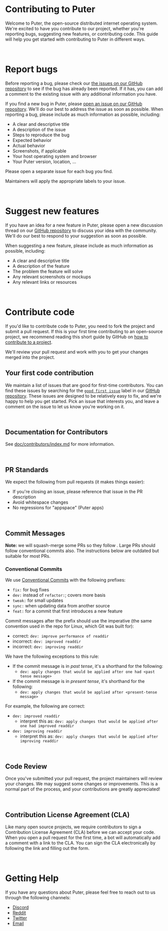 # Contributing to Puter

Welcome to Puter, the open-source distributed internet operating system. We're excited to have you contribute to our project, whether you're reporting bugs, suggesting new features, or contributing code. This guide will help you get started with contributing to Puter in different ways.

<br>

# Report bugs

Before reporting a bug, please check our [the issues on our GitHub repository](https://github.com/HeyPuter/puter/issues) to see if the bug has already been reported. If it has, you can add a comment to the existing issue with any additional information you have.

If you find a new bug in Puter, please [open an issue on our GitHub repository](https://github.com/HeyPuter/puter/issues/new). We'll do our best to address the issue as soon as possible. When reporting a bug, please include as much information as possible, including:

- A clear and descriptive title
- A description of the issue
- Steps to reproduce the bug
- Expected behavior
- Actual behavior
- Screenshots, if applicable
- Your host operating system and browser
- Your Puter version, location, ...

Please open a separate issue for each bug you find.

Maintainers will apply the appropriate labels to your issue.

<br>

# Suggest new features

If you have an idea for a new feature in Puter, please open a new discussion thread on our [GitHub repository](https://github.com/HeyPuter/puter/discussions) to discuss your idea with the community. We'll do our best to respond to your suggestion as soon as possible.

When suggesting a new feature, please include as much information as possible, including:

- A clear and descriptive title
- A description of the feature
- The problem the feature will solve
- Any relevant screenshots or mockups
- Any relevant links or resources

<br>

# Contribute code

If you'd like to contribute code to Puter, you need to fork the project and submit a pull request. If this is your first time contributing to an open-source project, we recommend reading this short guide by GitHub on [how to contribute to a project](https://docs.github.com/en/get-started/exploring-projects-on-github/contributing-to-a-project).

We'll review your pull request and work with you to get your changes merged into the project.

## Your first code contribution

We maintain a list of issues that are good for first-time contributors. You can find these issues by searching for the [`good first issue`](https://github.com/HeyPuter/puter/issues?q=is%3Aissue+is%3Aopen+label%3A%22good+first+issue%22) label in our [GitHub repository](https://github.com/HeyPuter/puter). These issues are designed to be relatively easy to fix, and we're happy to help you get started. Pick an issue that interests you, and leave a comment on the issue to let us know you're working on it.

<br>

## Documentation for Contributors

See [doc/contributors/index.md](./doc/contributors/index.md) for more information.

<br>

## PR Standards

We expect the following from pull requests (it makes things easier):
- If you're closing an issue, please reference that issue in the PR description
- Avoid whitespace changes
- No regressions for "appspace" (Puter apps)

<br>

## Commit Messages

**Note:** we will squash-merge some PRs so they follow . Large PRs should follow conventional commits also. The instructions below are outdated but suitable for most PRs.

### Conventional Commits
We use [Conventional Commits](https://www.conventionalcommits.org/en/v1.0.0/) with the following prefixes:
- `fix:` for bug fixes
- `dev:` instead of `refactor:`; covers more basis
- `tweak:` for small updates
- `sync:` when updating data from another source
- `feat:` for a commit that first introduces a new feature

Commit messages after the prefix should use the imperative (the same convention used in the repo for Linux, which Git was built for):

- correct: `dev: improve performance of readdir`
- incorrect: `dev: improved readdir`
- incorrect: `dev: improving readdir`

We have the following exceptions to this rule:
- If the commit message is in _past tense_, it's a shorthand for the following:
  - `dev: apply changes that would be applied after one had <past tense message>`
- If the commit message is in _present tense_, it's shorthand for the following:
  - `dev: apply changes that would be applied after <present-tense message>`

For example, the following are correct:
- `dev: improved readdir`
  - interpret this as: `dev: apply changes that would be applied after one had improved readdir`
- `dev: improving readdir`
  - interpret this as: `dev: apply changes that would be applied after improving readdir`

<br>

## Code Review

Once you've submitted your pull request, the project maintainers will review your changes. We may suggest some changes or improvements. This is a normal part of the process, and your contributions are greatly appreciated!

<br>

## Contribution License Agreement (CLA)

Like many open source projects, we require contributors to sign a Contribution License Agreement (CLA) before we can accept your code. When you open a pull request for the first time, a bot will automatically add a comment with a link to the CLA. You can sign the CLA electronically by following the link and filling out the form.

<br>

# Getting Help

If you have any questions about Puter, please feel free to reach out to us through the following channels:

- [Discord](https://discord.com/invite/PQcx7Teh8u)
- [Reddit](https://www.reddit.com/r/Puter/)
- [Twitter](https://twitter.com/HeyPuter)
- [Email](mailto:support@puter.com)

